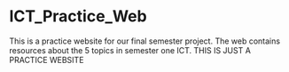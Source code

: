 # ICT_Practice_Web
This is a practice website for our final semester project. 
The web contains resources about the 5 topics in semester one ICT. 
THIS IS JUST A PRACTICE WEBSITE
